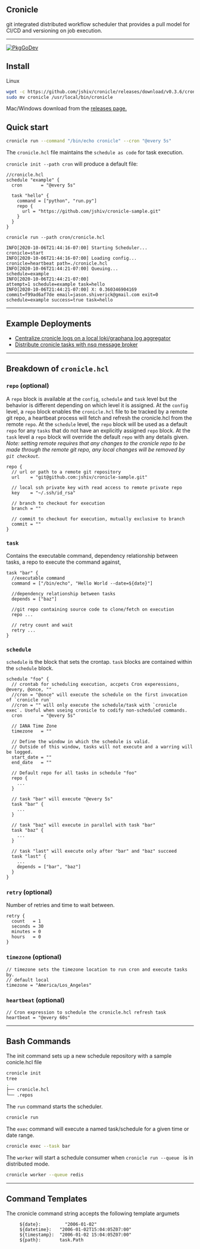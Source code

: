 Cronicle
---
git integrated distributed workflow scheduler that provides a pull model for CI/CD and versioning on job execution.

---

[![PkgGoDev](https://pkg.go.dev/badge/github.com/jshiv/cronicle)](https://pkg.go.dev/github.com/jshiv/cronicle)

## Install

Linux
```bash
wget -c https://github.com/jshiv/cronicle/releases/download/v0.3.6/cronicle_0.3.6_Linux_x86_64.tar.gz -O - | tar -xz
sudo mv cronicle /usr/local/bin/cronicle
```

Mac/Windows download from the [releases page.](https://github.com/jshiv/cronicle/releases/latest)

## Quick start
```bash
cronicle run --command "/bin/echo cronicle" --cron "@every 5s"
```

The `cronicle.hcl` file maintains the `schedule as code` for task execution.

`cronicle init --path cron` will produce a default file:
```hcl
//cronicle.hcl
schedule "example" {
  cron       = "@every 5s"

  task "hello" {
    command = ["python", "run.py"]
    repo {
      url = "https://github.com/jshiv/cronicle-sample.git"
    }
  }
}
```

`cronicle run --path cron/cronicle.hcl`
```
INFO[2020-10-06T21:44:16-07:00] Starting Scheduler...                         cronicle=start
INFO[2020-10-06T21:44:16-07:00] Loading config...                             cronicle=heartbeat path=./cronicle.hcl
INFO[2020-10-06T21:44:21-07:00] Queuing...                                    schedule=example
INFO[2020-10-06T21:44:21-07:00]                                               attempt=1 schedule=example task=hello
INFO[2020-10-06T21:44:21-07:00] X: 0.360346904169                             commit=f99ad6af7de email=jason.shiverick@gmail.com exit=0 schedule=example success=true task=hello
```

---


## Example Deployments

* [Centralize cronicle logs on a local loki/graphana log aggregator](deploy/local/README.md)
* [Distribute cronicle tasks with nsq message broker](deploy/nsq/README.md)


---

## Breakdown of `cronicle.hcl`


### `repo` (optional)
A `repo` block is available at the `config`, `schedule` and `task` level but the behavior is different depending on which level it is assigned.
At the `config` level, a `repo` block enables the `cronicle.hcl` file to be tracked by a remote git repo, a heartbeat process will fetch and refresh the cronicle.hcl from the remote `repo`. At the `schedule` level, the `repo` block will be used as a default `repo` for any `tasks` that do not have an explicitly assigned `repo` block. At the `task` level a `repo` block will override the default `repo` with any details given.
_Note: setting remote requires that any changes to the cronicle repo to be made through 
the remote git repo, any local changes will be removed by `git checkout`._
```hcl
repo {
  // url or path to a remote git repository
  url    = "git@github.com:jshiv/cronicle-sample.git"

  // local ssh private key with read access to remote private repo
  key    = "~/.ssh/id_rsa"

  // branch to checkout for execution
  branch = ""

  // commit to checkout for execution, mutually exclusive to branch
  commit = ""
}
```


### `task`
Contains the executable command, dependency relationship between tasks, 
a repo to execute the command against, 
```hcl
task "bar" {
  //executable command
  command = ["/bin/echo", "Hello World --date=${date}"]

  //dependency relationship between tasks
  depends = ["baz"]
  
  //git repo containing source code to clone/fetch on execution
  repo ...

  // retry count and wait
  retry ...
}
```

### `schedule`
`schedule` is the block that sets the crontap. `task` blocks are contained within the `schedule` block.
```hcl
schedule "foo" {
  // crontab for scheduling execution, accpets Cron experessions, @every, @once, ""
  //cron = "@once" will execute the schedule on the first invocation of `cronicle run`
  //cron = "" will only execute the schedule/task with `cronicle exec`. Useful when useing cronicle to codify non-scheduled commands.
  cron       = "@every 5s"

  // IANA Time Zone
  timezone   = ""

  // Define the window in which the schedule is valid.
  // Outside of this window, tasks will not execute and a warring will be logged.
  start_date = ""
  end_date   = ""

  // Default repo for all tasks in schedule "foo"
  repo {
    ...
  }

  // task "bar" will execute "@every 5s"
  task "bar" {
    ...
  }
  
  // task "baz" will execute in parallel with task "bar"
  task "baz" {
    ...
  }

  // task "last" will execute only after "bar" and "baz" succeed 
  task "last" {
    ...
    depends = ["bar", "baz"]
  }
}
```


### `retry` (optional)
Number of retries and time to wait between.
```hcl
retry {
  count   = 1
  seconds = 30
  minutes = 0
  hours   = 0
}
```

### `timezone` (optional)
```hcl
// timezone sets the timezone location to run cron and execute tasks by.
// default local
timezone = "America/Los_Angeles"
```

### `heartbeat` (optional)
```hcl
// Cron expression to schedule the cronicle.hcl refresh task
heartbeat = "@every 60s"
```

---

## Bash Commands

The init command sets up a new schedule repository with a sample conicle.hcl file
```bash
cronicle init
tree
.
├── cronicle.hcl
└── .repos
```

The `run` command starts the scheduler.
```bash
cronicle run
```

The `exec` command will execute a named task/schedule for a given time or date range.
```bash
cronicle exec --task bar
```

The `worker` will start a schedule consumer when `cronicle run --queue ` is in distributed mode.
```bash
cronicle worker --queue redis
```

---

## Command Templates
The cronicle command string accepts the following template argumets
```
	 ${date}: 		  "2006-01-02"
	 ${datetime}: 	"2006-01-02T15:04:05Z07:00"
	 ${timestamp}: 	"2006-01-02 15:04:05Z07:00"
	 ${path}:       task.Path
```




